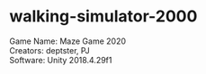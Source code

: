 # walking-simulator-2000
Game Name: Maze Game 2020<br>
Creators: deptster, PJ <br>
Software: Unity 2018.4.29f1
